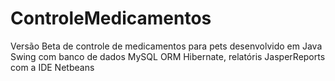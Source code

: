 # ControleMedicamentos

Versão Beta de controle de medicamentos para pets desenvolvido em Java Swing com banco de dados MySQL ORM Hibernate, relatóris JasperReports com a IDE Netbeans 
